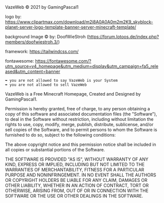 VazeWeb © 2021 by GamingPascal1

logo by: https://www.clipartmax.com/download/m2i8A0A0A0m2m2K9_skyblock-planet-server-logo-template-banner-server-minecraft-template/

background Image © by: DoofWieStroh (https://forum.lotoos.de/index.php?members/doofwiestroh.3/)

framework: https://tailwindcss.com/

fontawesome: https://fontawesome.com/?utm_source=v4_homepage&utm_medium=display&utm_campaign=fa5_released&utm_content=banner

	➥ you are not allowed to say VazeWeb is your System
	➥ you are not allowed to sell VazeWeb


VazeWeb is a Free Minecraft Homepage, Created and Designed by GamingPascal1.

Permission is hereby granted, free of charge, to any person obtaining a copy
of this software and associated documentation files (the "Software"), to deal
in the Software without restriction, including without limitation the rights
to use, copy, modify, merge, publish, distribute, sublicense, and/or sell
copies of the Software, and to permit persons to whom the Software is
furnished to do so, subject to the following conditions:

The above copyright notice and this permission notice shall be included in all
copies or substantial portions of the Software.

THE SOFTWARE IS PROVIDED "AS IS", WITHOUT WARRANTY OF ANY KIND, EXPRESS OR
IMPLIED, INCLUDING BUT NOT LIMITED TO THE WARRANTIES OF MERCHANTABILITY,
FITNESS FOR A PARTICULAR PURPOSE AND NONINFRINGEMENT. IN NO EVENT SHALL THE
AUTHORS OR COPYRIGHT HOLDERS BE LIABLE FOR ANY CLAIM, DAMAGES OR OTHER
LIABILITY, WHETHER IN AN ACTION OF CONTRACT, TORT OR OTHERWISE, ARISING FROM,
OUT OF OR IN CONNECTION WITH THE SOFTWARE OR THE USE OR OTHER DEALINGS IN THE
SOFTWARE.
